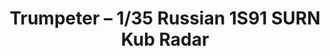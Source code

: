 ---
layout: product
title: "Trumpeter – 1/35 Russian 1S91 SURN Kub Radar"
price: "10000" 
desc: "Maketa"
img_path: "/assets/img/TRU09571.webp"
brand: "N/A"
available: false
special_offer: false
new: false
soon: false
cat: "010000"
subcat: "013400"
subsubcat: "0N/A"
sifra: "TRU09571"
popular: false
spec: false
---